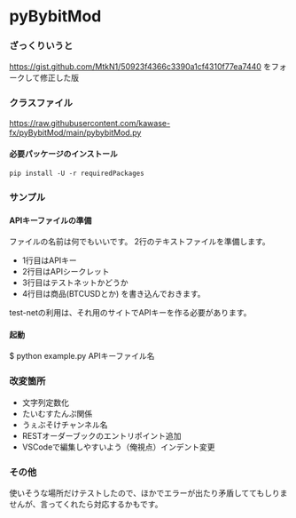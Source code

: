 # pyBybitMod

### ざっくりいうと

https://gist.github.com/MtkN1/50923f4366c3390a1cf4310f77ea7440 をフォークして修正した版

### クラスファイル

https://raw.githubusercontent.com/kawase-fx/pyBybitMod/main/pybybitMod.py

#### 必要パッケージのインストール

`pip install -U -r requiredPackages`

### サンプル

#### APIキーファイルの準備
ファイルの名前は何でもいいです。
2行のテキストファイルを準備します。
* 1行目はAPIキー
* 2行目はAPIシークレット
* 3行目はテストネットかどうか
* 4行目は商品(BTCUSDとか)
を書き込んでおきます。

test-netの利用は、それ用のサイトでAPIキーを作る必要があります。

#### 起動
$ python example.py APIキーファイル名

### 改変箇所

* 文字列定数化
* たいむすたんぷ関係
* うぇぶそけチャンネル名
* RESTオーダーブックのエントリポイント追加
* VSCodeで編集しやすいよう（俺視点）インデント変更

### その他

使いそうな場所だけテストしたので、ほかでエラーが出たり矛盾しててもしりませんが、言ってくれたら対応するかもです。

